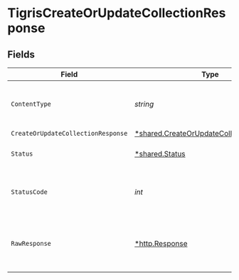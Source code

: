 # TigrisCreateOrUpdateCollectionResponse


## Fields

| Field                                                                                                      | Type                                                                                                       | Required                                                                                                   | Description                                                                                                |
| ---------------------------------------------------------------------------------------------------------- | ---------------------------------------------------------------------------------------------------------- | ---------------------------------------------------------------------------------------------------------- | ---------------------------------------------------------------------------------------------------------- |
| `ContentType`                                                                                              | *string*                                                                                                   | :heavy_check_mark:                                                                                         | HTTP response content type for this operation                                                              |
| `CreateOrUpdateCollectionResponse`                                                                         | [*shared.CreateOrUpdateCollectionResponse](../../../pkg/models/shared/createorupdatecollectionresponse.md) | :heavy_minus_sign:                                                                                         | OK                                                                                                         |
| `Status`                                                                                                   | [*shared.Status](../../../pkg/models/shared/status.md)                                                     | :heavy_minus_sign:                                                                                         | Default error response                                                                                     |
| `StatusCode`                                                                                               | *int*                                                                                                      | :heavy_check_mark:                                                                                         | HTTP response status code for this operation                                                               |
| `RawResponse`                                                                                              | [*http.Response](https://pkg.go.dev/net/http#Response)                                                     | :heavy_check_mark:                                                                                         | Raw HTTP response; suitable for custom response parsing                                                    |